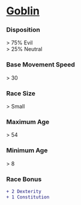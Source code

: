 # **[Goblin](https://www.dndbeyond.com/races/goblin)**
### **Disposition**
\> 75% Evil<br>
\> 25% Neutral
### **Base Movement Speed**
\> 30
### **Race Size**
\> Small
### **Maximum Age**
\> 54
### **Minimum Age**
\> 8
### **Race Bonus**
```diff
+ 2 Dexterity
+ 1 Constitution
```
